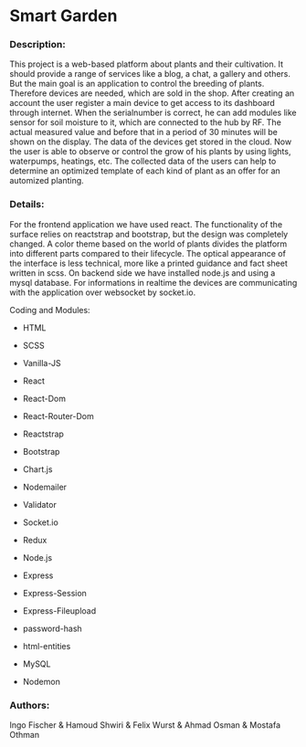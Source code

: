 # Smart Garden

### Description:
This project is a web-based platform about plants and their cultivation. It should provide a range of services like a blog, a chat, a gallery and others. But the main goal is an application to control the breeding of plants. Therefore devices are needed, which are sold in the shop. After creating an account the user register a main device to get access to its dashboard through internet. When the serialnumber is correct, he can add modules like sensor for soil moisture to it, which are connected to the hub by RF. The actual measured value and before that in a period of 30 minutes will be shown on the display. The data of the devices get stored in the cloud. Now the user is able to observe or control the grow of his plants by using lights, waterpumps, heatings, etc. The collected data of the users can help to determine an optimized template of each kind of plant as an offer for an automized planting.

### Details:
For the frontend application we have used react. The functionality of the surface relies on reactstrap and bootstrap, but the design was completely changed. A color theme based on the world of plants divides the platform into different parts compared to their lifecycle. The optical appearance of the interface is less technical, more like a printed guidance and fact sheet written in scss. On backend side we have installed node.js and using a mysql database. For informations in realtime the devices are communicating with the application over websocket by socket.io.

Coding and Modules:
- HTML
- SCSS
- Vanilla-JS

- React
- React-Dom
- React-Router-Dom
- Reactstrap
- Bootstrap
- Chart.js
- Nodemailer
- Validator
- Socket.io
- Redux

- Node.js
- Express
- Express-Session
- Express-Fileupload
- password-hash
- html-entities
- MySQL
- Nodemon



### Authors:
Ingo Fischer & Hamoud Shwiri & Felix Wurst & Ahmad Osman & Mostafa Othman

